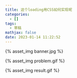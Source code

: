 ```yaml
---
title: 这个loading用CSS如何实现呢
categories:
  - []
tags:
  - 草稿
mathjax: false
date: 2023-01-14 11:22:52
---
```


{% asset_img banner.jpg %}

{% asset_img problem.gif %}

{% asset_img result.gif %}
